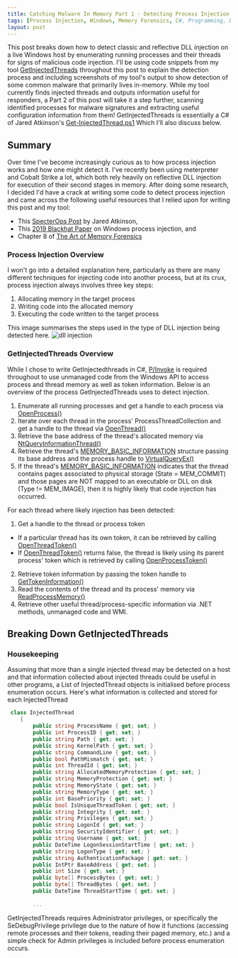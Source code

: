 ```yaml
---
title: Catching Malware In Memory Part 1 - Detecting Process Injection
tags: [Process Injection, Windows, Memory Forensics, C#, Programming, DFIR, P/Invoke, .NET Framework, DLL Injection, Malware, meterpreter, Cobalt Strike]
layout: post
---
```


This post breaks down how to detect classic and reflective DLL injection on a live Windows host by enumerating running processes and their threads for signs of malicious code injection. I'll be using code snippets from my tool [GetInjectedThreads](https://github.com/Apr4h/GetInjectedThreads) throughout this post to explain the detection process and including screenshots of my tool's output to show detection of some common malware that primarily lives in-memory. While my tool currently finds injected threads and outputs information useful for responders, a Part 2 of this post will take it a step further, scanning identified processes for malware signatures and extracting useful configuration information from them! GetInjectedThreads is essentially a C# of Jared Atkinson's [Get-InjectedThread.ps1](https://gist.github.com/jaredcatkinson/23905d34537ce4b5b1818c3e6405c1d2) Which I'll also discuss below.

## Summary
Over time I've become increasingly curious as to how process injection works and how one might detect it. I've recently been using meterpreter and Cobalt Strike a lot, which both rely heavily on reflective DLL injection for execution of their second stages in memory. After doing some research, I decided I'd have a crack at writing some code to detect process injection and came across the following useful resources that I relied upon for writing this post and my tool:
- This [SpecterOps Post](https://posts.specterops.io/defenders-think-in-graphs-too-part-1-572524c71e91) by Jared Atkinson,
- This [2019 Blackhat Paper](https://i.blackhat.com/USA-19/Thursday/us-19-Kotler-Process-Injection-Techniques-Gotta-Catch-Them-All-wp.pdf) on Windows process injection, and
- Chapter 8 of [The Art of Memory Forensics](https://www.wiley.com/en-us/The+Art+of+Memory+Forensics:+Detecting+Malware+and+Threats+in+Windows,+Linux,+and+Mac+Memory-p-9781118825099)

### Process Injection Overview
I won't go into a detailed explanation here, particularly as there are many different techniques for injecting code into another process, but at its crux, process injection always involves three key steps:

1. Allocating memory in the target process
2. Writing code into the allocated memory
3. Executing the code written to the target process

This image summarises the steps used in the type of DLL injection being detected here.
![dll injection](http://1.bp.blogspot.com/-NQx0mo7wOnw/UOr00ZmbtXI/AAAAAAAABag/oGjHH1YlttM/s1600/DLL%2BInjection-Functions.png)

### GetInjectedThreads Overview 
While I chose to write GetInjectedthreads in C#, [P/Invoke](https://docs.microsoft.com/en-us/dotnet/standard/native-interop/pinvoke) is required throughout to use unmanaged code from the Windows API to access process and thread memory as well as token information. Below is an overview of the process GetInjectedThreads uses to detect injection.

1. Enumerate all running processes and get a handle to each process via [OpenProcess()](https://docs.microsoft.com/en-us/windows/win32/api/processthreadsapi/nf-processthreadsapi-openprocess)
2. Iterate over each thread in the process' ProcessThreadCollection and get a handle to the thread via [OpenThread()](https://docs.microsoft.com/en-us/windows/win32/api/processthreadsapi/nf-processthreadsapi-openthread)
3. Retrieve the base address of the thread's allocated memory via [NtQueryInformationThread()](https://docs.microsoft.com/en-us/windows/win32/api/winternl/nf-winternl-ntqueryinformationthread)
4. Retrieve the thread's [MEMORY_BASIC_INFORMATION](https://docs.microsoft.com/en-us/windows/win32/api/winnt/ns-winnt-memory_basic_information) structure passing its base address and the process handle to [VirtualQueryEx()](https://docs.microsoft.com/en-us/windows/win32/api/memoryapi/nf-memoryapi-virtualqueryex)
5. If the thread's [MEMORY_BASIC_INFORMATION](https://docs.microsoft.com/en-us/windows/win32/api/winnt/ns-winnt-memory_basic_information) indicates that the thread contains pages associated to physical storage (State = MEM_COMMIT) and those pages are NOT mapped to an executable or DLL on disk (Type != MEM_IMAGE), then it is highly likely that code injection has occurred. 

For each thread where likely injection has been detected:
1. Get a handle to the thread or process token
  - If a particular thread has its own token, it can be retrieved by calling [OpenThreadToken()](https://docs.microsoft.com/en-us/windows/win32/api/processthreadsapi/nf-processthreadsapi-openthreadtoken)
  - If [OpenThreadToken()](https://docs.microsoft.com/en-us/windows/win32/api/processthreadsapi/nf-processthreadsapi-openthreadtoken) returns false, the thread is likely using its parent process' token which is retrieved by calling [OpenProcessToken()](https://docs.microsoft.com/en-us/windows/win32/api/processthreadsapi/nf-processthreadsapi-openprocesstoken)
2. Retrieve token information by passing the token handle to [GetTokenInformation()](https://docs.microsoft.com/en-us/windows/win32/api/securitybaseapi/nf-securitybaseapi-gettokeninformation)
3. Read the contents of the thread and its process' memory via [ReadProcessMemory()](https://docs.microsoft.com/en-us/windows/win32/api/memoryapi/nf-memoryapi-readprocessmemory)
4. Retrieve other useful thread/process-specific information via .NET methods, unmanaged code and WMI. 

## Breaking Down GetInjectedThreads

### Housekeeping

Assuming that more than a single injected thread may be detected on a host and that information collected about injected threads could be useful in other programs, a List of InjectedThread objects is initialised before process enumeration occurs. Here's what information is collected and stored for each InjectedThread

```cs
 class InjectedThread
    {
        public string ProcessName { get; set; }
        public int ProcessID { get; set; }
        public string Path { get; set; }
        public string KernelPath { get; set; }
        public string CommandLine { get; set; }
        public bool PathMismatch { get; set; }
        public int ThreadId { get; set; }
        public string AllocatedMemoryProtection { get; set; }
        public string MemoryProtection { get; set; }
        public string MemoryState { get; set; }
        public string MemoryType { get; set; }
        public int BasePriority { get; set; }
        public bool IsUniqueThreadToken { get; set; }
        public string Integrity { get; set; }
        public string Privileges { get; set; }
        public string LogonId { get; set; }
        public string SecurityIdentifier { get; set; }
        public string Username { get; set; }
        public DateTime LogonSessionStartTime { get; set; }
        public string LogonType { get; set; }
        public string AuthenticationPackage { get; set; }
        public IntPtr BaseAddress { get; set; }
        public int Size { get; set; }
        public byte[] ProcessBytes { get; set; }
        public byte[] ThreadBytes { get; set; }
        public DateTime ThreadStartTime { get; set; }
        
        ...
```

GetInjectedThreads requires Administrator privileges, or specifically the SeDebugPrivilege privilege due to the nature of how it functions (accessing remote processes and their tokens, reading their paged memory, etc.) and a simple check for Admin privileges is included before process enumeration occurs. 

